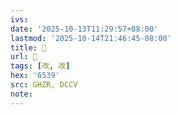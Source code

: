 ```yaml
---
ivs:
date: '2025-10-13T11:29:57+08:00'
lastmod: '2025-10-14T21:46:45-08:00'
title: 󰣵
url: 󰣵
tags: [改, 改]
hex: '6539'
src: GHZR, DCCV
note:
---
```

